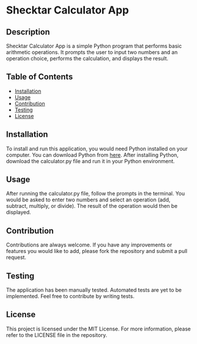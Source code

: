 # Shecktar Calculator App

## Description

Shecktar Calculator App is a simple Python program that performs basic arithmetic operations. It prompts the user to input two numbers and an operation choice, performs the calculation, and displays the result.

## Table of Contents

- [Installation](#installation)
- [Usage](#usage)
- [Contribution](#contribution)
- [Testing](#testing)
- [License](#license)

## Installation

To install and run this application, you would need Python installed on your computer. You can download Python from [here](https://www.python.org/downloads/). After installing Python, download the calculator.py file and run it in your Python environment.

## Usage

After running the calculator.py file, follow the prompts in the terminal. You would be asked to enter two numbers and select an operation (add, subtract, multiply, or divide). The result of the operation would then be displayed.

## Contribution

Contributions are always welcome. If you have any improvements or features you would like to add, please fork the repository and submit a pull request.

## Testing

The application has been manually tested. Automated tests are yet to be implemented. Feel free to contribute by writing tests.

## License

This project is licensed under the MIT License. For more information, please refer to the LICENSE file in the repository.

